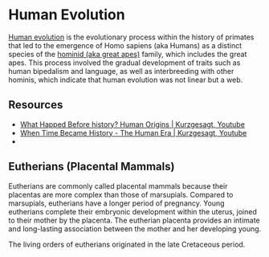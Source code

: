 # Human Evolution
[Human evolution](https://en.wikipedia.org/wiki/Human_evolution) is the evolutionary process within the history of primates that led to the emergence of Homo sapiens (aka Humans) as a distinct species of the [hominid (aka great apes)](https://en.wikipedia.org/wiki/Hominidae) family, which includes the great apes. This process involved the gradual development of traits such as human bipedalism and language, as well as interbreeding with other hominis, which indicate that human evolution was not linear but a web.

## Resources
- [What Happed Before history? Human Origins | Kurzgesagt, Youtube](https://youtu.be/dGiQaabX3_o)
- [When Time Became History - The Human Era | Kurzgesagt, Youtube](https://youtu.be/CWu29PRCUvQ)
- 

## Eutherians (Placental Mammals)
Eutherians are commonly called placental mammals because their placentas are more complex than those of marsupials. Compared to marsupials, eutherians have a longer period of pregnancy. Young eutherians complete their embryonic development within the uterus, joined to their mother by the placenta. The eutherian placenta provides an intimate and long-lasting association between the mother and her developing young.

The living orders of eutherians originated in the late Cretaceous period.